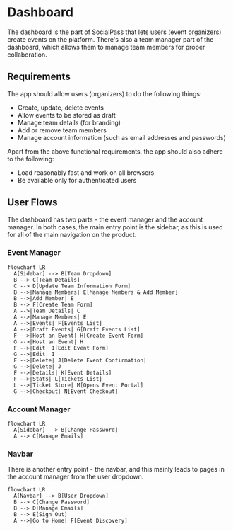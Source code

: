 # Dashboard

The dashboard is the part of SocialPass that lets users (event organizers) create events on the platform. There's also a team manager part of the dashboard, which allows them to manage team members for proper collaboration.

## Requirements

The app should allow users (organizers) to do the following things:

- Create, update, delete events
- Allow events to be stored as draft
- Manage team details (for branding)
- Add or remove team members
- Manage account information (such as email addresses and passwords)

Apart from the above functional requirements, the app should also adhere to the following:

- Load reasonably fast and work on all browsers
- Be available only for authenticated users 

## User Flows

The dashboard has two parts - the event manager and the account manager. In both cases, the main entry point is the sidebar, as this is used for all of the main navigation on the product.

### Event Manager

```mermaid
flowchart LR
  A[Sidebar] --> B[Team Dropdown]
  B --> C[Team Details]
  C --> D[Update Team Information Form]
  B -->|Manage Members| E[Manage Members & Add Member]
  B -->|Add Member| E
  B --> F[Create Team Form]
  A -->|Team Details| C
  A -->|Manage Members| E
  A -->|Events| F[Events List]
  A -->|Draft Events| G[Draft Events List]
  F -->|Host an Event| H[Create Event Form]
  G -->|Host an Event| H
  F -->|Edit| I[Edit Event Form]
  G -->|Edit| I
  F -->|Delete| J[Delete Event Confirmation]
  G -->|Delete| J
  F -->|Details| K[Event Details]
  F -->|Stats| L[Tickets List]
  L -->|Ticket Store| M[Opens Event Portal]
  G -->|Checkout| N[Event Checkout]
```

### Account Manager

```mermaid
flowchart LR
  A[Sidebar] --> B[Change Password]
  A --> C[Manage Emails]
```

### Navbar

There is another entry point - the navbar, and this mainly leads to pages in the account manager from the user dropdown.

```mermaid
flowchart LR
  A[Navbar] --> B[User Dropdown]
  B --> C[Change Password]
  B --> D[Manage Emails]
  B --> E[Sign Out]
  A -->|Go to Home| F[Event Discovery]
```
